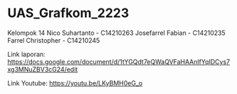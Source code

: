 # UAS_Grafkom_2223
Kelompok 14
Nico Suhartanto - C14210263
Josefarrel Fabian - C14210235
Farrel Christopher - C14210245

Link laporan:
https://docs.google.com/document/d/1tYGQdt7eQWaQVFaHAAnlfYqIDCys7xg3MNuZBV3cG24/edit

Link Youtube:
https://youtu.be/LKyBMH0eG_o
